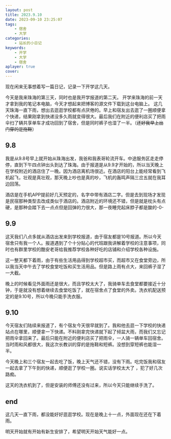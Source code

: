 ```yaml
---
layout: post
title: 2023.9.10
date: 2023-09-10 23:25:07
tags: 
    - 宿舍
    - 大学
categories:
    - 站长的小日记
keywords:
    - 开学
    - 大学
    - 宿舍
aplayer: true
cover: 
---
```


现在闲来无事想着写一篇日记，记录一下开学这几天。

<!-- more -->

今天是我来珠海的第三天，同时也是我开学报道的第二天。
开学来珠海的前一天才拿到我的笔记本电脑，今天才想起来把博客的源文件下载到这台电脑上。
这几天珠海一直下雨，想出去逛逛学校都有点厌倦的。早上和宿友出去逛了一圈顺便拿个快递，结果刚拿到快递没多久雨就变得很大。最后我们在附近的便利店买了把雨伞扫了辆共享单车才成功回到了宿舍，但是同时裤子也湿了一半。（~~还好我早上出门穿的是拖鞋~~）

## 9.8
我是从9.8号早上就开始从珠海出发，我爸和我表哥轮流开车。中途服务区走走停停，直到下午四点钟出头到达了珠海。由于报道是从9.9才开始的，所以当天晚上在学校附近的酒店住了一晚。因为酒店离机场很近。在酒店的阳台上能经常看到飞机起飞，壮观是真壮观，那天晚上吵也是真的吵，飞机的轰鸣声隔三岔五就在我耳边回荡。

酒店是在手机APP提前好几天预定的，名字中带有酒店二字。但是去到现场才发现是民宿那种类型去改成类似于酒店的。酒店附近的环境还不错，但是就是枕头有点硬，是那种会踏下去一点点但是回弹的力很大，那一夜睡完起床脖子都是酸的-0-

## 9.9
这天我们八点多就从酒店出发来到学校报道，由于宿友都是10号报道。所以今天宿舍只有我一个人。报道遇到了个十分贴心的代班跟我讲解着学校的注意事项，同时也有群里学校的酷安老哥给我推荐学校各种好吃的店铺和介绍学校各种设施。

这一整天都下着雨，由于有些生活用品得到学校超市买，而超市又在食堂旁边，所以我当天中午去了学校食堂吃饭和买生活用品。但是路上雨有点大，来回裤子湿了一大截。

晚上的时候看见外面雨还是很大，而且学校太大了，我骑单车去食堂都要接近十分钟，于是就没有想着继续去食堂吃饭了，就在宿舍点了食堂的外卖。洗衣机配送预定的是9.10号，所以今晚只能手洗衣服。

## 9.10 

今天宿友们陆续来报道了，有个宿友今天很早就到了。我和他去逛一下学校的快递站点在哪里，顺便拿一下快递。不料刚拿完快递就下起了倾盆大雨，而我们又忘记把雨伞拿回来了。最后只能在附近的便利店买了把雨伞，一人骑一辆单车回宿舍。当时雨和风都很大，我这次长教训的穿的是拖鞋和短裤。没想到穿短裤也能湿一半。

今天晚上和三个宿友一起去吃了饭，晚上天气还不错，没有下雨。吃完饭我和宿友一起去拿了下午到的快递，顺便逛了学校一圈。说实话学校太大了 ，犯了好几次路痴。

这天的洗衣机到了，但是安装的师傅还没有过来，所以今天只能继续手洗了。

## end
这几天一直下雨，都没能好好逛逛学校。现在是晚上十一点，外面现在还在下着雨。

明天开始就有开始有新生安排了，希望明天开始天气能好一点。